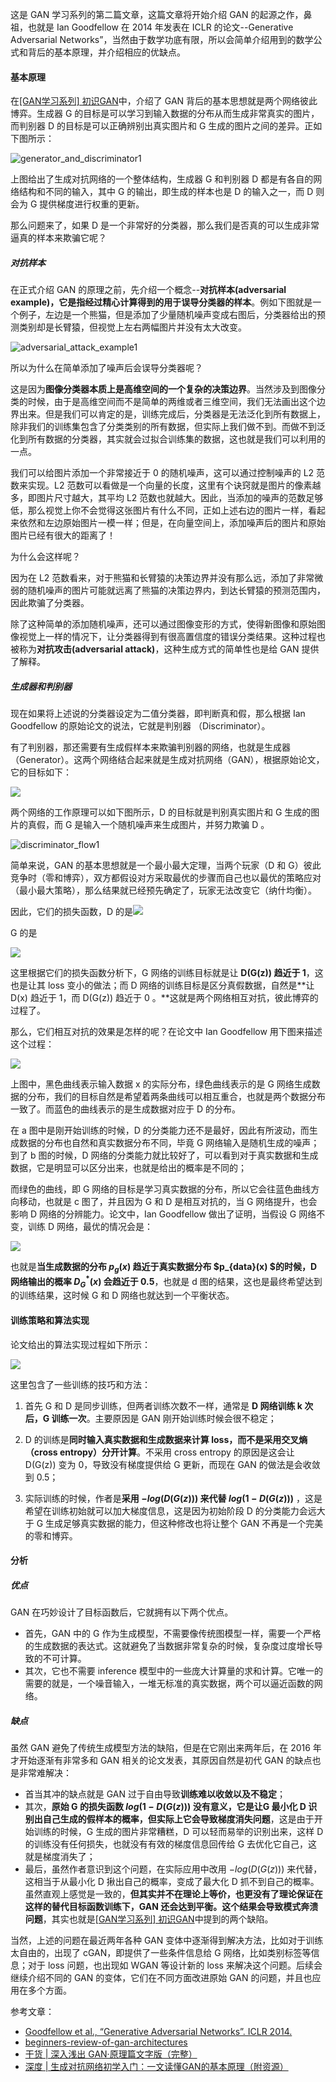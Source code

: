

这是 GAN 学习系列的第二篇文章，这篇文章将开始介绍 GAN 的起源之作，鼻祖，也就是 Ian Goodfellow 在 2014 年发表在 ICLR 的论文--Generative Adversarial Networks”，当然由于数学功底有限，所以会简单介绍用到的数学公式和背后的基本原理，并介绍相应的优缺点。

#### 基本原理

在[[GAN学习系列] 初识GAN](https://mp.weixin.qq.com/s?__biz=MzU5MDY5OTI5MA==&mid=2247483711&idx=1&sn=ead88d5b21e08d9df853b72f31d4b5f4&chksm=fe3b0f4ac94c865cfc243123eb4815539ef2d5babdc8346f79a29b681e55eee5f964bdc61d71&token=1760252914&lang=zh_CN#rd)中，介绍了 GAN 背后的基本思想就是两个网络彼此博弈。生成器 G 的目标是可以学习到输入数据的分布从而生成非常真实的图片，而判别器 D 的目标是可以正确辨别出真实图片和 G 生成的图片之间的差异。正如下图所示：

![generator_and_discriminator1](https://cai-images-1257823952.cos.ap-beijing.myqcloud.com/generator_and_discriminator1.png)

上图给出了生成对抗网络的一个整体结构，生成器 G 和判别器 D 都是有各自的网络结构和不同的输入，其中 G 的输出，即生成的样本也是 D 的输入之一，而 D 则会为 G 提供梯度进行权重的更新。

那么问题来了，如果 D 是一个非常好的分类器，那么我们是否真的可以生成非常逼真的样本来欺骗它呢？

##### 对抗样本

在正式介绍 GAN 的原理之前，先介绍一个概念--**对抗样本(adversarial example)，它是指经过精心计算得到的用于误导分类器的样本**。例如下图就是一个例子，左边是一个熊猫，但是添加了少量随机噪声变成右图后，分类器给出的预测类别却是长臂猿，但视觉上左右两幅图片并没有太大改变。

![adversarial_attack_example1](https://cai-images-1257823952.cos.ap-beijing.myqcloud.com/adversarial_attack_example1.png)

所以为什么在简单添加了噪声后会误导分类器呢？

这是因为**图像分类器本质上是高维空间的一个复杂的决策边界**。当然涉及到图像分类的时候，由于是高维空间而不是简单的两维或者三维空间，我们无法画出这个边界出来。但是我们可以肯定的是，训练完成后，分类器是无法泛化到所有数据上，除非我们的训练集包含了分类类别的所有数据，但实际上我们做不到。而做不到泛化到所有数据的分类器，其实就会过拟合训练集的数据，这也就是我们可以利用的一点。

我们可以给图片添加一个非常接近于 0 的随机噪声，这可以通过控制噪声的 L2 范数来实现。L2 范数可以看做是一个向量的长度，这里有个诀窍就是图片的像素越多，即图片尺寸越大，其平均 L2 范数也就越大。因此，当添加的噪声的范数足够低，那么视觉上你不会觉得这张图片有什么不同，正如上述右边的图片一样，看起来依然和左边原始图片一模一样；但是，在向量空间上，添加噪声后的图片和原始图片已经有很大的距离了！

为什么会这样呢？

因为在 L2 范数看来，对于熊猫和长臂猿的决策边界并没有那么远，添加了非常微弱的随机噪声的图片可能就远离了熊猫的决策边界内，到达长臂猿的预测范围内，因此欺骗了分类器。

除了这种简单的添加随机噪声，还可以通过图像变形的方式，使得新图像和原始图像视觉上一样的情况下，让分类器得到有很高置信度的错误分类结果。这种过程也被称为**对抗攻击(adversarial attack)**，这种生成方式的简单性也是给 GAN 提供了解释。

##### 生成器和判别器

现在如果将上述说的分类器设定为二值分类器，即判断真和假，那么根据 Ian Goodfellow 的原始论文的说法，它就是判别器 （Discriminator）。

有了判别器，那还需要有生成假样本来欺骗判别器的网络，也就是生成器 （Generator）。这两个网络结合起来就是生成对抗网络（GAN），根据原始论文，它的目标如下：

![](https://cai-images-1257823952.cos.ap-beijing.myqcloud.com/gan_minmax.png)

两个网络的工作原理可以如下图所示，D 的目标就是判别真实图片和 G 生成的图片的真假，而 G 是输入一个随机噪声来生成图片，并努力欺骗 D 。

![discriminator_flow1](https://cai-images-1257823952.cos.ap-beijing.myqcloud.com/discriminator_flow1.jpg)

简单来说，GAN 的基本思想就是一个最小最大定理，当两个玩家（D 和 G）彼此竞争时（零和博弈），双方都假设对方采取最优的步骤而自己也以最优的策略应对（最小最大策略），那么结果就已经预先确定了，玩家无法改变它（纳什均衡）。

因此，它们的损失函数，D 的是![](https://cai-images-1257823952.cos.ap-beijing.myqcloud.com/d_loss.png)

G 的是

![](https://cai-images-1257823952.cos.ap-beijing.myqcloud.com/g_loss.png)

这里根据它们的损失函数分析下，G 网络的训练目标就是让 **D(G(z)) 趋近于 1**，这也是让其 loss 变小的做法；而 D 网络的训练目标是区分真假数据，自然是**让 D(x) 趋近于 1，而 D(G(z)) 趋近于 0 。**这就是两个网络相互对抗，彼此博弈的过程了。

那么，它们相互对抗的效果是怎样的呢？在论文中 Ian Goodfellow 用下图来描述这个过程：

![](https://cai-images-1257823952.cos.ap-beijing.myqcloud.com/gan_adversial_process.png)

上图中，黑色曲线表示输入数据 x 的实际分布，绿色曲线表示的是 G 网络生成数据的分布，我们的目标自然是希望着两条曲线可以相互重合，也就是两个数据分布一致了。而蓝色的曲线表示的是生成数据对应于 D 的分布。

在 a 图中是刚开始训练的时候，D 的分类能力还不是最好，因此有所波动，而生成数据的分布也自然和真实数据分布不同，毕竟 G 网络输入是随机生成的噪声；到了 b 图的时候，D 网络的分类能力就比较好了，可以看到对于真实数据和生成数据，它是明显可以区分出来，也就是给出的概率是不同的；

而绿色的曲线，即 G 网络的目标是学习真实数据的分布，所以它会往蓝色曲线方向移动，也就是 c 图了，并且因为 G 和 D 是相互对抗的，当 G 网络提升，也会影响 D 网络的分辨能力。论文中，Ian Goodfellow 做出了证明，当假设 G 网络不变，训练 D 网络，最优的情况会是：

![](https://cai-images-1257823952.cos.ap-beijing.myqcloud.com/gan_optimal_d.png)

也就是**当生成数据的分布 $p_g(x)$ 趋近于真实数据分布 $p_{data}(x) $的时候，D 网络输出的概率 $D_G^*(x)$ 会趋近于 0.5**，也就是 d 图的结果，这也是最终希望达到的训练结果，这时候 G 和 D 网络也就达到一个平衡状态。

#### 训练策略和算法实现

论文给出的算法实现过程如下所示：

![](https://cai-images-1257823952.cos.ap-beijing.myqcloud.com/gan_train.png)

这里包含了一些训练的技巧和方法：

1. 首先 G 和 D 是同步训练，但两者训练次数不一样，通常是 **D 网络训练 k 次后，G 训练一次**。主要原因是 GAN 刚开始训练时候会很不稳定；

2. D 的训练是**同时输入真实数据和生成数据来计算 loss，而不是采用交叉熵（cross entropy）分开计算**。不采用 cross entropy 的原因是这会让 D(G(z)) 变为 0，导致没有梯度提供给 G 更新，而现在 GAN 的做法是会收敛到 0.5；

3. 实际训练的时候，作者是**采用 $-log(D(G(z)))$ 来代替 $log(1-D(G(z)))$** ，这是希望在训练初始就可以加大梯度信息，这是因为初始阶段 D 的分类能力会远大于 G 生成足够真实数据的能力，但这种修改也将让整个 GAN 不再是一个完美的零和博弈。

#### 分析

##### 优点

GAN 在巧妙设计了目标函数后，它就拥有以下两个优点。

- 首先，GAN 中的 G 作为生成模型，不需要像传统图模型一样，需要一个严格的生成数据的表达式。这就避免了当数据非常复杂的时候，复杂度过度增长导致的不可计算。
- 其次，它也不需要 inference 模型中的一些庞大计算量的求和计算。它唯一的需要的就是，一个噪音输入，一堆无标准的真实数据，两个可以逼近函数的网络。

##### 缺点

虽然 GAN 避免了传统生成模型方法的缺陷，但是在它刚出来两年后，在 2016 年才开始逐渐有非常多和 GAN 相关的论文发表，其原因自然是初代 GAN 的缺点也是非常难解决：

* 首当其冲的缺点就是 GAN 过于自由导致**训练难以收敛以及不稳定**；
* 其次，**原始 G 的损失函数 $log(1-D(G(z)))$ 没有意义，它是让G 最小化 D 识别出自己生成的假样本的概率，但实际上它会导致梯度消失问题**，这是由于开始训练的时候，G 生成的图片非常糟糕，D 可以轻而易举的识别出来，这样 D 的训练没有任何损失，也就没有有效的梯度信息回传给 G 去优化它自己，这就是梯度消失了；
* 最后，虽然作者意识到这个问题，在实际应用中改用 $-log(D(G(z)))$ 来代替，这相当于从最小化 D 揪出自己的概率，变成了最大化 D 抓不到自己的概率。虽然直观上感觉是一致的，**但其实并不在理论上等价，也更没有了理论保证在这样的替代目标函数训练下，GAN 还会达到平衡。这个结果会导致模式奔溃问题**，其实也就是[[GAN学习系列] 初识GAN](https://mp.weixin.qq.com/s?__biz=MzU5MDY5OTI5MA==&mid=2247483711&idx=1&sn=ead88d5b21e08d9df853b72f31d4b5f4&chksm=fe3b0f4ac94c865cfc243123eb4815539ef2d5babdc8346f79a29b681e55eee5f964bdc61d71&token=1760252914&lang=zh_CN#rd)中提到的两个缺陷。


当然，上述的问题在最近两年各种 GAN 变体中逐渐得到解决方法，比如对于训练太自由的，出现了 cGAN，即提供了一些条件信息给 G 网络，比如类别标签等信息；对于 loss 问题，也出现如 WGAN 等设计新的 loss 来解决这个问题。后续会继续介绍不同的 GAN 的变体，它们在不同方面改进原始 GAN 的问题，并且也应用在多个方面。


参考文章：

- [Goodfellow et al., “Generative Adversarial Networks”. ICLR 2014. ](https://arxiv.org/abs/1406.2661)
- [beginners-review-of-gan-architectures](https://sigmoidal.io/beginners-review-of-gan-architectures/)
- [干货 | 深入浅出 GAN·原理篇文字版（完整）](https://mp.weixin.qq.com/s/dVDDMXS6RA_NWc4EpLQJdw)
- [深度 | 生成对抗网络初学入门：一文读懂GAN的基本原理（附资源）](https://mp.weixin.qq.com/s?__biz=MzA3MzI4MjgzMw==&mid=2650730721&idx=2&sn=95b97b80188f507c409f4c72bd0a2767&chksm=871b349fb06cbd891771f72d77563f77986afc9b144f42c8232db44c7c56c1d2bc019458c4e4&scene=21#wechat_redirect)

